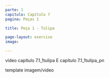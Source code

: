 ```yaml
---
parte: 1
capitulo: Capítulo 7
pagina: Peças 1

title: Peça 1 - Tulipa

page-layout: exercise
image:

---
```


vídeo capítulo 7.1_1tulipa E capítulo 7.1_1tulipa_pn

template imagem/video
